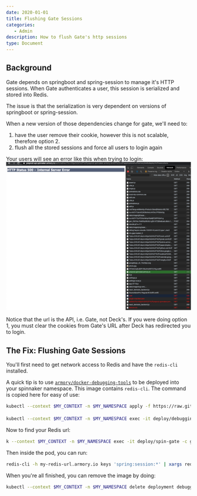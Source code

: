 ```yaml
---
date: 2020-01-01
title: Flushing Gate Sessions
categories:
   - Admin
description: How to flush Gate's http sessions
type: Document
---
```


## Background

Gate depends on springboot and spring-session to manage it's HTTP sessions. When Gate authenticates a user, this session is serialized and stored into Redis.

The issue is that the serialization is very dependent on versions of springboot or spring-session. 

When a new version of those dependencies change for gate, we'll need to:
1. have the user remove their cookie, however this is not scalable, therefore option 2.
2. flush all the stored sessions and force all users to login again

Your users will see an error like this when trying to login:
<kbd> 
  <img src="/images/5651fe80-7f4f-11ea-bc45-43e571ce330c.png" /> 
</kbd>

Notice that the url is the API, i.e. Gate, not Deck's. If you were doing option 1, you must clear the cookies from Gate's URL after Deck has redirected you to login.



## The Fix: Flushing Gate Sessions
You'll first need to get network access to Redis and have the `redis-cli` installed.

A quick tip is to use [`armory/docker-debugging-tools`](https://github.com/armory/docker-debugging-tools) to be deployed into your spinnaker namespace. This image contains `redis-cli`. The command is copied here for easy of use:
```bash
kubectl --context $MY_CONTEXT -n $MY_NAMESPACE apply -f https://raw.githubusercontent.com/armory/docker-debugging-tools/master/deployment.yml

kubectl --context $MY_CONTEXT -n $MY_NAMESPACE exec -it deploy/debugging-tools -- bash
```

Now to find your Redis url:
```bash
k --context $MY_CONTEXT -n $MY_NAMESPACE exec -it deploy/spin-gate -c gate -- cat /opt/spinnaker/config/spinnaker.yml | grep -A2 redis
```

Then inside the pod, you can run:
```bash
redis-cli -h my-redis-url.armory.io keys 'spring:session:*' | xargs redis-cli del
```

When you're all finished, you can remove the image by doing:
```bash
kubectl --context $MY_CONTEXT -n $MY_NAMESPACE delete deployment debugging-tools
```